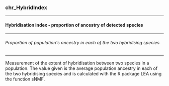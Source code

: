 ### chr_HybridIndex



------
#### Hybridisation index - proportion of ancestry of detected species



------
###### Proportion of population's ancestry in each of the two hybridising species



------
Measurement of the extent of hybridisation between two species in a population. The value given is the average population ancestry in each of the two hybridising species and is calculated with the R package LEA using the function sNMF.